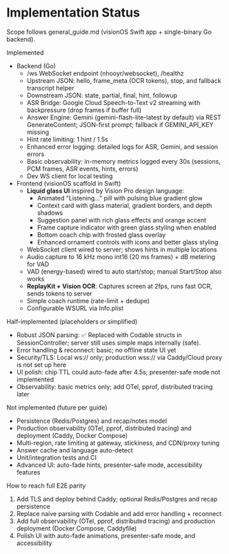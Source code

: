 # Implementation Status

Scope follows general_guide.md (visionOS Swift app + single-binary Go backend).

Implemented
- Backend (Go)
  - /ws WebSocket endpoint (nhooyr/websocket), /healthz
  - Upstream JSON: hello, frame_meta (OCR tokens), stop, and fallback transcript helper
  - Downstream JSON: state, partial, final, hint, followup
  - ASR Bridge: Google Cloud Speech-to-Text v2 streaming with backpressure (drop frames if buffer full)
  - Answer Engine: Gemini (gemini-flash-lite-latest by default) via REST GenerateContent; JSON-first prompt; fallback if GEMINI_API_KEY missing
  - Hint rate limiting: 1 hint / 1.5s
  - Enhanced error logging: detailed logs for ASR, Gemini, and session errors
  - Basic observability: in-memory metrics logged every 30s (sessions, PCM frames, ASR events, hints, errors)
  - Dev WS client for local testing
- Frontend (visionOS scaffold in Swift)
  - **Liquid glass UI** inspired by Vision Pro design language:
    - Animated "Listening..." pill with pulsing blue gradient glow
    - Context card with glass material, gradient borders, and depth shadows
    - Suggestion panel with rich glass effects and orange accent
    - Frame capture indicator with green glass styling when enabled
    - Bottom coach chip with frosted glass overlay
    - Enhanced ornament controls with icons and better glass styling
  - WebSocket client wired to server; shows hints in multiple locations
  - Audio capture to 16 kHz mono int16 (20 ms frames) + dB metering for VAD
  - VAD (energy-based) wired to auto start/stop; manual Start/Stop also works
  - **ReplayKit + Vision OCR**: Captures screen at 2fps, runs fast OCR, sends tokens to server
  - Simple coach runtime (rate-limit + dedupe)
  - Configurable WSURL via Info.plist

Half-implemented (placeholders or simplified)
- Robust JSON parsing: ✅ Replaced with Codable structs in SessionController; server still uses simple maps internally (safe).
- Error handling & reconnect: basic; no offline state UI yet
- Security/TLS: Local ws:// only; production wss:// via Caddy/Cloud proxy is not set up here
- UI polish: chip TTL could auto-fade after 4.5s; presenter-safe mode not implemented
- Observability: basic metrics only; add OTel, pprof, distributed tracing later

Not implemented (future per guide)
- Persistence (Redis/Postgres) and recap/notes model
- Production observability (OTel, pprof, distributed tracing) and deployment (Caddy, Docker Compose)
- Multi-region, rate limiting at gateway, stickiness, and CDN/proxy tuning
- Answer cache and language auto-detect
- Unit/integration tests and CI
- Advanced UI: auto-fade hints, presenter-safe mode, accessibility features

How to reach full E2E parity
1) Add TLS and deploy behind Caddy; optional Redis/Postgres and recap persistence
2) Replace naive parsing with Codable and add error handling + reconnect
3) Add full observability (OTel, pprof, distributed tracing) and production deployment (Docker Compose, Caddyfile)
4) Polish UI with auto-fade animations, presenter-safe mode, and accessibility
